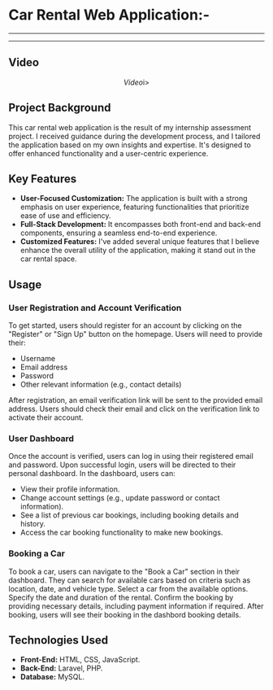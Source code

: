 # Car Rental Web Application:-	 
--------------------------------------------------------------------------------------------------
--------------------------------------------------------------------------------------------------

## Video
<p align="center">
<i src="https://www.dropbox.com/preview/Car-rental/Car-rental.mp4?context=content_suggestions&role=personal">Video</i>i>
</p>

## Project Background

This car rental web application is the result of my internship assessment project. I received guidance during the development process, and I tailored the application based on my own insights and expertise. It's designed to offer enhanced functionality and a user-centric experience.

## Key Features

- **User-Focused Customization:** The application is built with a strong emphasis on user experience, featuring functionalities that prioritize ease of use and efficiency.
- **Full-Stack Development:** It encompasses both front-end and back-end components, ensuring a seamless end-to-end experience.
- **Customized Features:** I've added several unique features that I believe enhance the overall utility of the application, making it stand out in the car rental space.

## Usage

### User Registration and Account Verification

To get started, users should register for an account by clicking on the "Register" or "Sign Up" button on the homepage. Users will need to provide their:

- Username
- Email address
- Password
- Other relevant information (e.g., contact details)

After registration, an email verification link will be sent to the provided email address. Users should check their email and click on the verification link to activate their account.

### User Dashboard

Once the account is verified, users can log in using their registered email and password. Upon successful login, users will be directed to their personal dashboard. In the dashboard, users can:

- View their profile information.
- Change account settings (e.g., update password or contact information).
- See a list of previous car bookings, including booking details and history.
- Access the car booking functionality to make new bookings.

### Booking a Car

To book a car, users can navigate to the "Book a Car" section in their dashboard. They can search for available cars based on criteria such as location, date, and vehicle type. Select a car from the available options. Specify the date and duration of the rental. Confirm the booking by providing necessary details, including payment information if required. After booking, users will see their booking in the dashbord booking details.

## Technologies Used

- **Front-End:** HTML, CSS, JavaScript.
- **Back-End:** Laravel, PHP.
- **Database:** MySQL.



